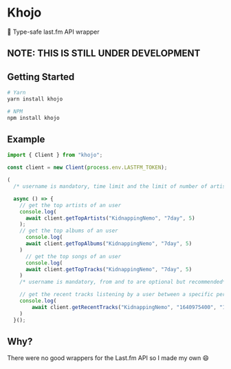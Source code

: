 # Khojo

:mag_right: Type-safe last.fm API wrapper

## NOTE: THIS IS STILL UNDER DEVELOPMENT

## Getting Started

```bash
# Yarn
yarn install khojo

# NPM
npm install khojo
```

## Example

```ts
import { Client } from "khojo";

const client = new Client(process.env.LASTFM_TOKEN);

(
  /* username is mandatory, time limit and the limit of number of artists is optional */

  async () => {
    // get the top artists of an user
    console.log(
      await client.getTopArtists("KidnappingNemo", "7day", 5)
    );
    // get the top albums of an user
      console.log(
      await client.getTopAlbums("KidnappingNemo", "7day", 5)
    )
      // get the top songs of an user
      console.log(
      await client.getTopTracks("KidnappingNemo", "7day", 5)
    )
    /* username is mandatory, from and to are optional but recommended*/

    // get the recent tracks listening by a user between a specific period
    console.log(
        await client.getRecentTracks("KidnappingNemo", "1640975400", "1641493800")
    )
  }();
```

## Why?

There were no good wrappers for the Last.fm API so I made my own :smile:
